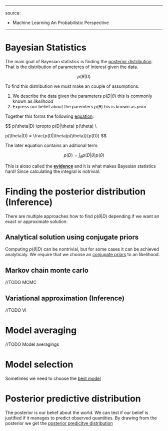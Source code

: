 ----
source:
- Machine Learning An Probabilistic Perspective
----

# Bayesian Statistics

The main goal of Bayesian statistics is finding the [posterior distribution](posterior_distribution.md). That is the distribution of parameteres of interest given the data.

$$
p(\theta|D)
$$

To find this distribution we must make an couple of assumptions.

1. We describe the data given the parameters $p(D|\theta)$ this is commonly known as *likelihood*
2. Express our belief about the paremters $p(\theta)$ his is known as *prior*

Together this forms the following [equation](bayes_rule.md):

$$
p(\theta|D) \propto p(D|\theta) p(\theta) \\

p(\theta|D) =  \frac{p(D|\theta)p(\theta)}{p(D)}
$$


The later equation contains an aditional term:

$$p(D) = \int_{\theta} p(D|\theta)p(\theta)$$

This is aloso called the [**evidence**](computing_evidence.md) and it is what makes Bayesian statistics hard! Since calculating the integral is notrivial.

# Finding the posterior distribution (Inference)
There are multiple approaches how to find $p(\theta|D)$ depending if we want an exact or approximate solution:

## Analytical solution using conjugate priors

Computing $p(\theta|D)$ can be nontrivial, but for some cases it can be achieved analyticaly. We require that we choose an [conjugate priors](conjugate_prior.md) to an likelihood.

## Markov chain monte carlo
//TODO MCMC
## Variational approximation (Inference)
//TODO VI
# Model averaging
//TODO Model averagings

# Model selection
Sometimes we need to choose the [best model](bayesian_model_selection.md)

# Posterior predictive distribution

The posterior is our belief about the world. We can test if our belief is justified if it manages to predict observed quantities. By drawing from the posterior we get the [posterior predicitve distribution](posterior_predictive_distribution.md)
